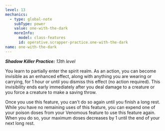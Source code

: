 ```yaml
---
level: 13
mechanics:
  - type: global-note
    subType: power
    value: one-with-the-dark
    moreInfo:
      model: class-features
      id: operative.scrapper-practice.one-with-the-dark
name: one-with-the-dark
---
```

_**Shadow Killer Practice:** 13th level_
You learn to partially enter the spirit realm. As an action, you can become invisible as an enhanced effect, along with anything you are wearing or carrying, for 1 hour or until you dismiss this effect (no action required). This invisibility ends early immediately after you deal damage to a creature or you force a creature to make a saving throw.
Once you use this feature, you can't do so again until you finish a long rest. While you have no remaining uses of this feature, you can expend one of your poison doses from your Venomous feature to use this feature again. When you do so, your maximum doses decreases by 1 until the end of your next long rest.